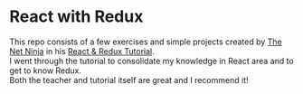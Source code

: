 # React with Redux

This repo consists of a few exercises and simple projects created by <a href="https://www.youtube.com/channel/UCW5YeuERMmlnqo4oq8vwUpg">The Net Ninja</a> in his <a href="https://www.youtube.com/playlist?list=PL4cUxeGkcC9ij8CfkAY2RAGb-tmkNwQHG">React & Redux Tutorial</a>.<br>
I went through the tutorial to consolidate my knowledge in React area and to get to know Redux.<br>
Both the teacher and tutorial itself are great and I recommend it!
